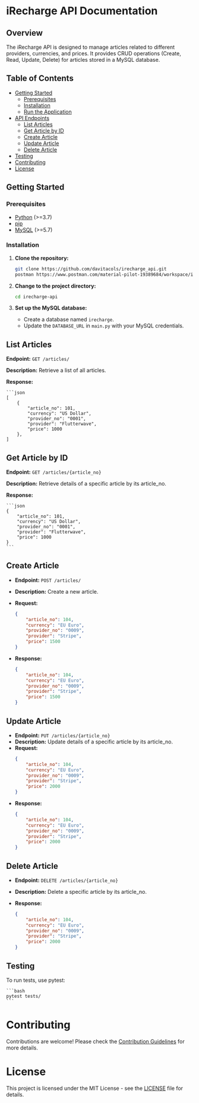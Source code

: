# iRecharge API Documentation

## Overview

The iRecharge API is designed to manage articles related to different providers, currencies, and prices. It provides CRUD operations (Create, Read, Update, Delete) for articles stored in a MySQL database.

## Table of Contents

- [Getting Started](#getting-started)
  - [Prerequisites](#prerequisites)
  - [Installation](#installation)
  - [Run the Application](#run-the-application)
- [API Endpoints](#api-endpoints)
  - [List Articles](#list-articles)
  - [Get Article by ID](#get-article-by-id)
  - [Create Article](#create-article)
  - [Update Article](#update-article)
  - [Delete Article](#delete-article)
- [Testing](#testing)
- [Contributing](#contributing)
- [License](#license)

## Getting Started

### Prerequisites

- [Python](https://www.python.org/) (>=3.7)
- [pip](https://pip.pypa.io/en/stable/)
- [MySQL](https://www.mysql.com/) (>=5.7)

### Installation

1. **Clone the repository:**

    ```bash
    git clone https://github.com/davitacols/irecharge_api.git
    postman https://www.postman.com/material-pilot-19389684/workspace/irecharge/collection/32869036-a5585faa-3d1a-45e9-ad61-e1fac2ef8886?action=share&creator=32869036
    ```

2. **Change to the project directory:**

    ```bash
    cd irecharge-api
    ```


3. **Set up the MySQL database:**

    - Create a database named `irecharge`.
    - Update the `DATABASE_URL` in `main.py` with your MySQL credentials.



## List Articles
**Endpoint:** `GET /articles/`

**Description:** Retrieve a list of all articles.

**Response:**

    ```json
    [
        {
            "article_no": 101,
            "currency": "US Dollar",
            "provider_no": "0001",
            "provider": "Flutterwave",
            "price": 1000
        },
    ]



## Get Article by ID
**Endpoint:** `GET /articles/{article_no}`

**Description:** Retrieve details of a specific article by its article_no.

**Response:**

    ```json
    {
        "article_no": 101,
        "currency": "US Dollar",
        "provider_no": "0001",
        "provider": "Flutterwave",
        "price": 1000
    }
    ```

## Create Article

- **Endpoint:** `POST /articles/`

- **Description:** Create a new article.

- **Request:**

    ```json
    {
        "article_no": 104,
        "currency": "EU Euro",
        "provider_no": "0009",
        "provider": "Stripe",
        "price": 1500
    }
    ```
- **Response:**

    ```json
    {
        "article_no": 104,
        "currency": "EU Euro",
        "provider_no": "0009",
        "provider": "Stripe",
        "price": 1500
    }
    ```

## Update Article
- **Endpoint:** `PUT /articles/{article_no}`
- **Description:** Update details of a specific article by its article_no.
- **Request:**
    ```json
    {
        "article_no": 104,
        "currency": "EU Euro",
        "provider_no": "0009",
        "provider": "Stripe",
        "price": 2000
    }
    ```
- **Response:**
    ```json
    {
        "article_no": 104,
        "currency": "EU Euro",
        "provider_no": "0009",
        "provider": "Stripe",
        "price": 2000
    }
    ```

## Delete Article
- **Endpoint:** `DELETE /articles/{article_no}`
- **Description:** Delete a specific article by its article_no.
- **Response:**

    ```json
    {
        "article_no": 104,
        "currency": "EU Euro",
        "provider_no": "0009",
        "provider": "Stripe",
        "price": 2000
    }
    ```

## Testing
To run tests, use pytest:

    ```bash
    pytest tests/
    ```



# Contributing
Contributions are welcome! Please check the [Contribution Guidelines](CONTRIBUTING.md) for more details.

# License
This project is licensed under the MIT License - see the [LICENSE](LICENSE) file for details.
